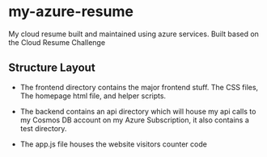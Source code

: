 # my-azure-resume
My cloud resume built and maintained using azure services. Built based on the Cloud Resume Challenge 
 
 ## Structure Layout

 - The frontend directory contains the major frontend stuff. The CSS files, The homepage html file, and helper scripts.

 - The backend contains an api directory which will house my api calls to my Cosmos DB account on my Azure Subscription, it also contains a test directory.

- The app.js file houses the website visitors counter code

